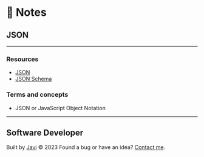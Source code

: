 # :memo: Notes
## JSON
---
### Resources
- [JSON](https://www.json.org/)
- [JSON Schema](https://json-schema.org/)
### Terms and concepts
- JSON or JavaScript Object Notation
---
## Software Developer
Built by [Javi](https://javierandres.dev) :copyright: 2023
Found a bug or have an idea? [Contact me](https://javierandres.dev).
